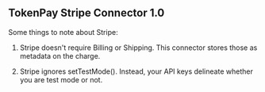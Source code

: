 TokenPay Stripe Connector 1.0
-----------------------------

Some things to note about Stripe:

1. Stripe doesn't require Billing or Shipping. This connector stores those as metadata on the charge.

2. Stripe ignores setTestMode(). Instead, your API keys delineate whether you are test mode or not.


